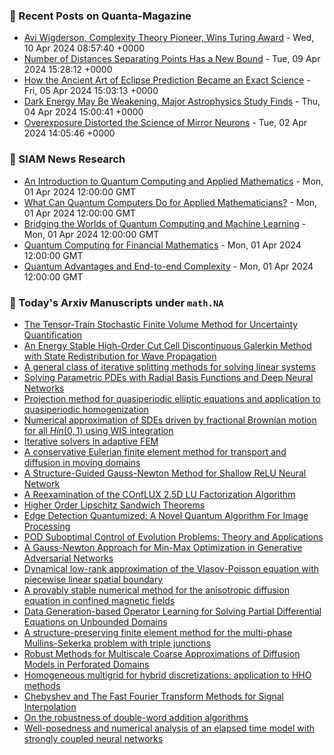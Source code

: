 ### 📝 Recent Posts on Quanta-Magazine
<!-- quanta starts -->
* <a href="https://www.quantamagazine.org/avi-wigderson-complexity-theory-pioneer-wins-turing-award-20240410/">Avi Wigderson, Complexity Theory Pioneer, Wins Turing Award</a> - Wed, 10 Apr 2024 08:57:40 +0000
* <a href="https://www.quantamagazine.org/number-of-distances-separating-points-has-a-new-bound-20240409/">Number of Distances Separating Points Has a New Bound</a> - Tue, 09 Apr 2024 15:28:12 +0000
* <a href="https://www.quantamagazine.org/how-the-ancient-art-of-eclipse-prediction-became-an-exact-science-20240405/">How the Ancient Art of Eclipse Prediction Became an Exact Science</a> - Fri, 05 Apr 2024 15:03:13 +0000
* <a href="https://www.quantamagazine.org/dark-energy-may-be-weakening-major-astrophysics-study-finds-20240404/">Dark Energy May Be Weakening, Major Astrophysics Study Finds</a> - Thu, 04 Apr 2024 15:00:41 +0000
* <a href="https://www.quantamagazine.org/overexposure-distorted-the-science-of-mirror-neurons-20240402/">Overexposure Distorted the Science of Mirror Neurons</a> - Tue, 02 Apr 2024 14:05:46 +0000
<!-- quanta ends -->

### 📝 SIAM News Research
<!-- siam-news starts -->
* <a href="https://sinews.siam.org/Details-Page/an-introduction-to-quantum-computing-and-applied-mathematics">An Introduction to Quantum Computing and Applied Mathematics</a> - Mon, 01 Apr 2024 12:00:00 GMT
* <a href="https://sinews.siam.org/Details-Page/what-can-quantum-computers-do-for-applied-mathematicians">What Can Quantum Computers Do for Applied Mathematicians?</a> - Mon, 01 Apr 2024 12:00:00 GMT
* <a href="https://sinews.siam.org/Details-Page/bridging-the-worlds-of-quantum-computing-and-machine-learning">Bridging the Worlds of Quantum Computing and Machine Learning</a> - Mon, 01 Apr 2024 12:00:00 GMT
* <a href="https://sinews.siam.org/Details-Page/quantum-computing-for-financial-mathematics">Quantum Computing for Financial Mathematics</a> - Mon, 01 Apr 2024 12:00:00 GMT
* <a href="https://sinews.siam.org/Details-Page/quantum-advantages-and-end-to-end-complexity">Quantum Advantages and End-to-end Complexity</a> - Mon, 01 Apr 2024 12:00:00 GMT
<!-- siam-news ends -->

### 📝 Today's Arxiv Manuscripts under ``math.NA``
<!-- arxiv-math-na starts -->
* <a href="https://arxiv.org/abs/2404.06574">The Tensor-Train Stochastic Finite Volume Method for Uncertainty Quantification</a>
* <a href="https://arxiv.org/abs/2404.06630">An Energy Stable High-Order Cut Cell Discontinuous Galerkin Method with State Redistribution for Wave Propagation</a>
* <a href="https://arxiv.org/abs/2404.06800">A general class of iterative splitting methods for solving linear systems</a>
* <a href="https://arxiv.org/abs/2404.06834">Solving Parametric PDEs with Radial Basis Functions and Deep Neural Networks</a>
* <a href="https://arxiv.org/abs/2404.06841">Projection method for quasiperiodic elliptic equations and application to quasiperiodic homogenization</a>
* <a href="https://arxiv.org/abs/2404.07013">Numerical approximation of SDEs driven by fractional Brownian motion for all $Hin(0,1)$ using WIS integration</a>
* <a href="https://arxiv.org/abs/2404.07126">Iterative solvers in adaptive FEM</a>
* <a href="https://arxiv.org/abs/2404.07130">A conservative Eulerian finite element method for transport and diffusion in moving domains</a>
* <a href="https://arxiv.org/abs/2404.05064">A Structure-Guided Gauss-Newton Method for Shallow ReLU Neural Network</a>
* <a href="https://arxiv.org/abs/2404.06713">A Reexamination of the COnfLUX 2.5D LU Factorization Algorithm</a>
* <a href="https://arxiv.org/abs/2404.06849">Higher Order Lipschitz Sandwich Theorems</a>
* <a href="https://arxiv.org/abs/2404.06889">Edge Detection Quantumized: A Novel Quantum Algorithm For Image Processing</a>
* <a href="https://arxiv.org/abs/2404.07015">POD Suboptimal Control of Evolution Problems: Theory and Applications</a>
* <a href="https://arxiv.org/abs/2404.07172">A Gauss-Newton Approach for Min-Max Optimization in Generative Adversarial Networks</a>
* <a href="https://arxiv.org/abs/2303.01856">Dynamical low-rank approximation of the Vlasov-Poisson equation with piecewise linear spatial boundary</a>
* <a href="https://arxiv.org/abs/2306.00423">A provably stable numerical method for the anisotropic diffusion equation in confined magnetic fields</a>
* <a href="https://arxiv.org/abs/2309.02446">Data Generation-based Operator Learning for Solving Partial Differential Equations on Unbounded Domains</a>
* <a href="https://arxiv.org/abs/2309.11948">A structure-preserving finite element method for the multi-phase Mullins-Sekerka problem with triple junctions</a>
* <a href="https://arxiv.org/abs/2310.15669">Robust Methods for Multiscale Coarse Approximations of Diffusion Models in Perforated Domains</a>
* <a href="https://arxiv.org/abs/2403.15858">Homogeneous multigrid for hybrid discretizations: application to HHO methods</a>
* <a href="https://arxiv.org/abs/2404.00414">Chebyshev and The Fast Fourier Transform Methods for Signal Interpolation</a>
* <a href="https://arxiv.org/abs/2404.05948">On the robustness of double-word addition algorithms</a>
* <a href="https://arxiv.org/abs/2310.02068">Well-posedness and numerical analysis of an elapsed time model with strongly coupled neural networks</a>
<!-- arxiv-math-na ends -->
